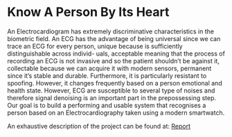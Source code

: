 # Know A Person By Its Heart
An Electrocardiogram has extremely discriminative characteristics in the biometric field. An ECG has the advantage of being universal since we can trace an ECG for every person, unique because is sufficiently distinguishable across individ- uals, acceptable meaning that the process of recording an ECG is not invasive and so the patient shouldn’t be against it, collectable because we can acquire it with modern sensors, permanent since it’s stable and durable. Furthermore, it is particularly resistant to spoofing. However, it changes frequently based on a person emotional and health state. However, ECG are susceptible to several type of noises and therefore signal denoising is an important part in the prepossessing step.
Our goal is to build a performing and usable system that recognises a person based on an Electrocardiography taken using a modern smartwatch. 

An exhaustive description of the project can be found at: [Report](https://github.com/deborahdore/Know-A-Person-By-Its-Heart/blob/main/Know_A_Person_By_Their_Heart.pdf)
